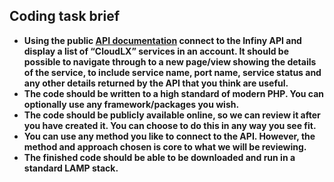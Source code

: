 ## Coding task brief

- **Using the public [API documentation](http://demo.infiny.cloud/api-documentation) connect to the Infiny API and display a list of “CloudLX” services in an account. It should be possible to navigate through to a new page/view showing the details of the service, to include service name, port name, service status and any other details returned by the API that you think are useful.**
- **The code should be written to a high standard of modern PHP. You can optionally use any framework/packages you wish.**
- **The code should be publicly available online, so we can review it after you have created it. You can choose to do this in any way you see fit.**
- **You can use any method you like to connect to the API. However, the method and approach chosen is core to what we will be reviewing.**
- **The finished code should be able to be downloaded and run in a standard LAMP stack.**
